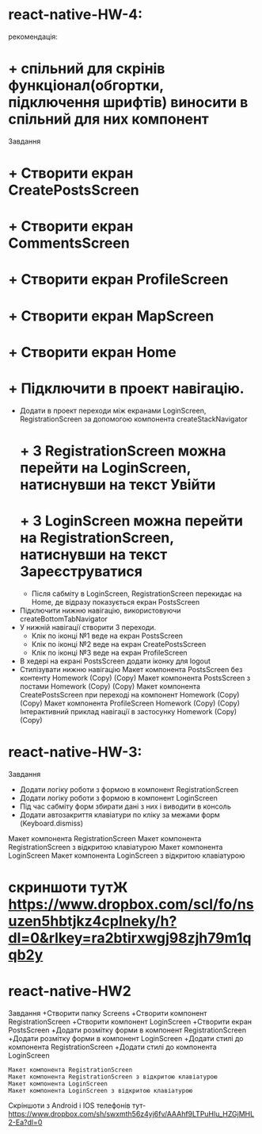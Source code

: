 # react-native-HW-4:
рекомендація:
#   + спільний для скрінів функціонал(обгортки, підключення шрифтів) виносити в спільний для них компонент
Завдання​
#   + Створити екран CreatePostsScreen
#   + Створити екран CommentsScreen
#   + Створити екран ProfileScreen
#   + Створити екран MapScreen
#   + Створити екран Home
#   + Підключити в проект навігацію.
- Додати в проект переходи між екранами LoginScreen, RegistrationScreen за допомогою компонента createStackNavigator
    #   + З RegistrationScreen можна перейти на LoginScreen, натиснувши на текст Увійти
    #   + З LoginScreen можна перейти на RegistrationScreen, натиснувши на текст Зареєструватися
    - Після сабміту в LoginScreen, RegistrationScreen перекидає на Home, де відразу показується екран PostsScreen
- Підключити нижню навігацію, використовуючи createBottomTabNavigator
- У нижній навігації створити 3 переходи.
    - Клік по іконці №1 веде на екран PostsScreen
    - Клік по іконці №2 веде на екран CreatePostsScreen
    - Клік по іконці №3 веде на екран ProfileScreen
- В хедері на екрані PostsScreen додати іконку для logout
- Стилізувати нижню навігацію
        Макет компонента PostsScreen без контенту Homework (Copy) (Copy)
        Макет компонента PostsScreen з постами Homework (Copy) (Copy)
        Макет компонента CreatePostsScreen при переході на компонент Homework (Copy) (Copy)
        Макет компонента ProfileScreen Homework (Copy) (Copy)
        Інтерактивний приклад навігації в застосунку Homework (Copy) (Copy)

# react-native-HW-3:
Завдання​
  + Додати логіку роботи з формою в компонент RegistrationScreen
  + Додати логіку роботи з формою в компонент LoginScreen
  + Під час сабміту форм збирати дані з них і виводити в консоль
  + Додати автозакриття клавіатури по кліку за межами форм (Keyboard.dismiss)

  Макет компонента RegistrationScreen
  Макет компонента RegistrationScreen з відкритою клавіатурою
  Макет компонента LoginScreen
  Макет компонента LoginScreen з відкритою клавіатурою

# скриншоти тутЖ https://www.dropbox.com/scl/fo/nsuzen5hbtjkz4cplneky/h?dl=0&rlkey=ra2btirxwgj98zjh79m1qqb2y


# react-native-HW2
Завдання​
+Створити папку Screens
+Створити компонент RegistrationScreen
+Створити компонент LoginScreen
+Створити екран PostsScreen
+Додати розмітку форми в компонент RegistrationScreen
+Додати розмітку форми в компонент LoginScreen
+Додати стилі до компонента RegistrationScreen
+Додати стилі до компонента LoginScreen

    Макет компонента RegistrationScreen
    Макет компонента RegistrationScreen з відкритою клавіатурою
    Макет компонента LoginScreen
    Макет компонента LoginScreen з відкритою клавіатурою

Скріншоти з Android і IOS телефонів тут- https://www.dropbox.com/sh/swxmth56z4yj6fv/AAAhf9LTPuHlu_HZGjMHL2-Ea?dl=0
